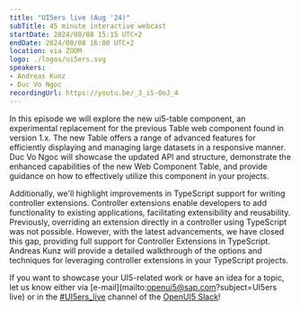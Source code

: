 ```yaml
---
title: "UI5ers live (Aug '24)"
subTitle: 45 minute interactive webcast
startDate: 2024/08/08 15:15 UTC+2
endDate: 2024/08/08 16:00 UTC+2
location: via ZOOM
logo: ./logos/ui5ers.svg
speakers:
- Andreas Kunz
- Duc Vo Ngoc
recordingUrl: https://youtu.be/_3_iS-OoJ_4
---
```

In this episode we will explore the new ui5-table component, an experimental replacement for the previous Table web component found in version 1.x. 
The new Table offers a range of advanced features for efficiently displaying and managing large datasets in a responsive manner. 
Duc Vo Ngoc will showcase the updated API and structure, demonstrate the enhanced capabilities of the new Web Component Table, and provide guidance on how to effectively utilize this component in your projects.

Additionally, we'll highlight improvements in TypeScript support for writing controller extensions. 
Controller extensions enable developers to add functionality to existing applications, facilitating extensibility and reusability. 
Previously, overriding an extension directly in a controller using TypeScript was not possible. 
However, with the latest advancements, we have closed this gap, providing full support for Controller Extensions in TypeScript.
Andreas Kunz will provide a detailed walkthrough of the options and techniques for leveraging controller extensions in your TypeScript projects.

If you want to showcase your UI5-related work or have an idea for a topic, let us know either via [e-mail](mailto:openui5@sap.com?subject=UI5ers live) or in the 
[#UI5ers_live](https://openui5.slack.com/archives/C01CP60AAN7) channel of the [OpenUI5 Slack](https://ui5-slack-invite.cfapps.eu10.hana.ondemand.com/)!
